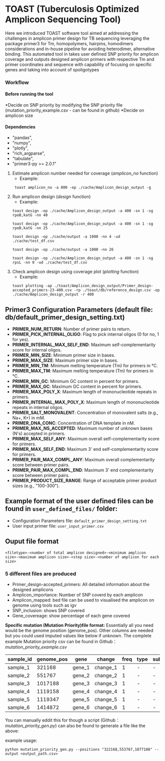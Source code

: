 # TOAST (Tuberculosis Optimized Amplicon Sequencing Tool)
<!-- - TB and Other pathogen Amplicon Sequencing Tool
- TB ONT Amplicon Sequencing Tool -->

Here we introduced TOAST software tool aimed at addressing the challenges in amplicon primer design for TB sequencing leveraging the package primer3 for Tm, homopolymers, hairpins, homodimers considerations and in-house pipeline for avoiding heterodimer, alternative binding. This automated tool in takes user defined SNP priority for amplicon coverage and outputs designed amplicon primers with respective Tm and primer coordinates and sequence with capability of focusing on specific genes and taking into account of spoligotypes 


### Workflow
#### Before running the tool
*Decide on SNP priority by modifying the SNP priority file (mutation_priority_example.csv - can be found in github)
*Decide on amplicon size

#### Dependencies
  - "pandas", 
  - "numpy",
  - "plotly",
  - "rich_argparse",
  - "tabulate",
  - "primer3-py >= 2.0.1"

1. Estimate amplicon number needed for coverage (*amplicon_no* function)
   - Example: 
   ```
    toast amplicon_no -a 800 -op ./cache/Amplicon_design_output -g
   ```
2. Run amplicon design (*design* function)
    - Example: 
    ```    
    toast design -op ./cache/Amplicon_design_output -a 400 -sn 1 -sg rpoB,katG -nn 40 
    
    toast design -op ./cache/Amplicon_design_output -a 400 -sn 1 -sg rpoB,katG -nn 25

    toast design -op ./cache/output -a 1000 -nn 4 -ud ./cache/test_df.csv

    toast design -op ./cache/output -a 1000 -nn 26

    toast design -op ./cache/Amplicon_design_output -a 400 -sn 1 -sg rpsL -nn 0 -ud ./cache/test_df.csv
    ```
3. Check amplicon design using coverage plot (*plotting* function)
    - Example: 
    ```
    toast plotting -ap ./toast/Amplicon_design_output/Primer_design-accepted_primers-23-400.csv -rp ./toast/db/reference_design.csv -op ./cache/Amplicon_design_output -r 400
    ``` 


## Primer3 Configuration Parameters (default file: db/default_primer_design_setting.txt)

- **PRIMER_NUM_RETURN**: Number of primer pairs to return.
- **PRIMER_PICK_INTERNAL_OLIGO**: Flag to pick internal oligos (0 for no, 1 for yes).
- **PRIMER_INTERNAL_MAX_SELF_END**: Maximum self-complementarity score for internal oligos.
- **PRIMER_MIN_SIZE**: Minimum primer size in bases.
- **PRIMER_MAX_SIZE**: Maximum primer size in bases.
- **PRIMER_MIN_TM**: Minimum melting temperature (Tm) for primers in °C.
- **PRIMER_MAX_TM**: Maximum melting temperature (Tm) for primers in °C.
- **PRIMER_MIN_GC**: Minimum GC content in percent for primers.
- **PRIMER_MAX_GC**: Maximum GC content in percent for primers.
- **PRIMER_MAX_POLY_X**: Maximum length of mononucleotide repeats in primers.
- **PRIMER_INTERNAL_MAX_POLY_X**: Maximum length of mononucleotide repeats in internal oligos.
- **PRIMER_SALT_MONOVALENT**: Concentration of monovalent salts (e.g., Na+, K+) in mM.
- **PRIMER_DNA_CONC**: Concentration of DNA template in nM.
- **PRIMER_MAX_NS_ACCEPTED**: Maximum number of unknown bases (N's) accepted in primers.
- **PRIMER_MAX_SELF_ANY**: Maximum overall self-complementarity score for primers.
- **PRIMER_MAX_SELF_END**: Maximum 3' end self-complementarity score for primers.
- **PRIMER_PAIR_MAX_COMPL_ANY**: Maximum overall complementarity score between primer pairs.
- **PRIMER_PAIR_MAX_COMPL_END**: Maximum 3' end complementarity score between primer pairs.
- **PRIMER_PRODUCT_SIZE_RANGE**: Range of acceptable primer product sizes (e.g., "100-300").

## Example format of the user defined files can be found in ```user_defined_files/``` folder:

  - Configuration Parameters file: ```default_primer_design_setting.txt```
  - User input primer file: ```user_input_primer.csv```



## Ouput file format
```
<filetype>-<number of total amplicon designed>-<minimum amplicon size>-<maximum amplicon size>-<step size>-<number of amplicon for each size>
```

### 5 different files are produced
- Primer_design-accepted_primers: All detailed information about the designed amplicons
- Amplicon_importance: Number of SNP coverd by each amplicon
- Amplicon_mapped: bed file can be used to visualised the amplicon on genome using tools such as igv
- SNP_inclusion: shows SNP covered
- Gene_covereage: show percentage of each gene covered



**Specific mutation (Mutation Priority)file format:**
Essentially all you need would be the genome position (genome_pos). Other columns are needed but you could used imputed values like below if unknown.
The complete example Mutation priority csv can be found in Github：*mutation_priority_example.csv*

| sample_id | **genome_pos** | gene   | change   | freq | type | sublin | drtype | drugs | weight |
|-----------|------------|--------|----------|------|------|--------|--------|-------|--------|
| sample_1  | 321168     | gene_1 | change_1 | 1    | -    | -      | -      | -     | 1      |
| sample_2  | 551767     | gene_2 | change_2 | 1    | -    | -      | -      | -     | 1      |
| sample_3  | 1017188    | gene_3 | change_3 | 1    | -    | -      | -      | -     | 1      |
| sample_4  | 1119158    | gene_4 | change_4 | 1    | -    | -      | -      | -     | 1      |
| sample_5  | 1119347    | gene_5 | change_5 | 1    | -    | -      | -      | -     | 1      |
| sample_6  | 1414872    | gene_6 | change_6 | 1    | -    | -      | -      | -     | 1      |

You can manually eddit this for though a script (Github：*mutation_priority_gen.py*) can also be found to generate a file like the above:

example usage: 
```
python mutation_priority_gen.py --positions "322168,553767,1077188" --output <output_path.csv>
```
